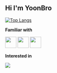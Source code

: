 ## Hi I'm YoonBro

[![Top Langs](https://github-readme-stats.vercel.app/api/top-langs/?username=yoonB-dev&layout=compact)](https://github.com/anuraghazra/github-readme-stats) 
</div>

**Familiar with**

<a href="https://unity.com/kr/"><img src="https://img.shields.io/badge/unity-000000?style=for-the-badge&logo=unity&logoColor=#FFFFFF" height="36"/></a>
<a href="https://www.unrealengine.com/ko/unreal-engine-5"><img src="https://img.shields.io/badge/unreal-000000?style=for-the-badge&logo=unrealengine&logoColor=#0E1128" height="36"/></a>
<a href="https://www.unrealengine.com/ko/unreal-engine-5"><img src="https://img.shields.io/badge/python-000000?style=for-the-badge&logo=python&logoColor=#3776AB" height="36"/></a>


**Interested in**

<img src="https://github-readme-stats.vercel.app/api?username=yoonB-dev&show_icons=true"/>
